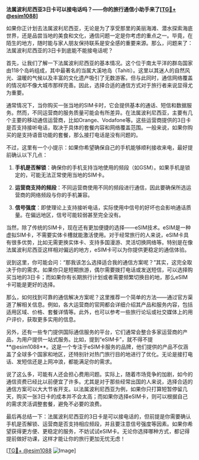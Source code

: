 **法属波利尼西亚3日卡可以接电话吗？——你的旅行通信小助手来了[[TG💪+ @esim1088](https://t.me/s/esim1088)]**

如果你正计划去法属波利尼西亚，无论是为了享受那里的美丽海滩、潜水探索海底世界，还是品尝当地的美食和文化，通信问题一定是你考虑的重点之一。毕竟，在陌生的地方，随时能与家人朋友保持联系是安全感的重要来源。那么，问题来了：法属波利尼西亚的3日卡到底能不能接电话呢？

首先，让我们了解一下法属波利尼西亚的基本情况。这个位于南太平洋的群岛国家由118个岛屿组成，其中最著名的当属大溪地岛（Tahiti）。这里以其迷人的自然风光、温暖的气候以及丰富的文化遗产吸引了无数游客。但与此同时，通信网络覆盖的情况却不像大城市那样完善。因此，选择合适的通信方式对于旅行者来说显得尤为重要。

通常情况下，当你购买一张当地的SIM卡时，它会提供基本的通话、短信和数据服务。然而，不同运营商的服务质量可能会有所差异。在法属波利尼西亚，主要有几个主要的移动通信运营商，比如Orange、Vodafone等。这些运营商提供的3日卡是否支持接听电话，取决于具体的套餐内容和网络覆盖范围。一般来说，如果你购买的是支持语音功能的套餐，那么接打电话是没有问题的。

不过，这里有一个小提示：如果你希望确保自己的手机能够顺利接收来电，最好提前确认以下几点：

1. **手机是否解锁**：确保你的手机支持当地使用的频段（如GSM）。如果手机是锁定的，可能无法正常使用当地的SIM卡。
   
2. **运营商支持的频段**：不同运营商使用不同的频段进行通信，因此要确保所选运营商的网络频段与你的手机兼容。

3. **信号强度**：即使理论上支持接听电话，实际使用中信号的好坏也会影响通话质量。在偏远地区，信号可能较弱甚至完全没有。

当然，除了传统的SIM卡，现在还有更加便捷的选择——eSIM技术。eSIM是一种虚拟SIM卡，不需要实体卡槽就能激活使用。对于经常旅行的人来说，eSIM卡具有很多优势，比如无需更换实体卡、支持多国漫游、灵活切换网络等。特别是在像法属波利尼西亚这样相对偏远的地方，eSIM卡可以为你提供更稳定的通信体验。

说到这里，你可能会问：“那我该怎么选择适合我的通信方案呢？”其实，这完全取决于你的需求。如果你只是短期旅游，偶尔需要拨打电话或发送短信，可以选择购买当地的3日卡；而如果你有长期旅行计划或者需要频繁切换目的地，那么eSIM卡可能是更好的选择。

那么，如何找到可靠的通信解决方案呢？这里推荐一个简单的方法——通过官方渠道了解相关信息。例如，各大运营商的官网都会详细介绍其产品和服务内容，包括适用区域、价格、套餐详情等。此外，也可以参考一些旅行论坛或社交媒体上的用户评价，获取更多实用的信息。

另外，还有一些专门提供国际通信服务的平台，它们通常会整合多家运营商的产品，为用户提供一站式服务。比如，提到“eSIM卡”，就不得不提**@esim1088**。这是一个专注于eSIM卡服务的品牌，他们提供的产品不仅涵盖了全球多个国家和地区，还特别针对热门旅行目的地进行了优化。无论是接打电话、发短信还是上网冲浪，都能满足你的需求。

说了这么多，可能有人还会担心费用问题。实际上，随着市场竞争的加剧，如今的通信资费已经比以前便宜了许多。尤其是对于那些经常出国的人来说，选择合适的通信方案可以大大节省开支。以法属波利尼西亚为例，如果你只打算短暂停留几天，购买一张3日卡的成本并不会太高；而如果你选择eSIM卡，则可以根据自己的需求灵活调整套餐，避免不必要的浪费。

最后再总结一下：法属波利尼西亚的3日卡是可以接电话的，但前提是你需要确认手机是否解锁、运营商是否支持相应频段，并且要注意信号强度等因素。如果你希望获得更方便、更稳定的服务，不妨试试eSIM卡。无论你选择哪种方式，都记得提前做好功课，这样才能让你的旅行更加无忧无虑！

[[TG💪+ @esim1088](https://t.me/s/esim1088) ![Image](https://i.postimg.cc/4NQfJmqS/Snipaste-2025-05-13-00-14-12.png)]